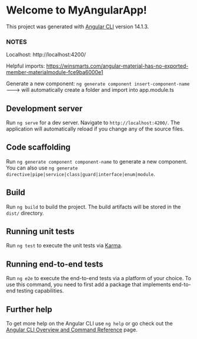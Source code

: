 # Welcome to MyAngularApp!

This project was generated with [Angular CLI](https://github.com/angular/angular-cli) version 14.1.3.

### NOTES

Localhost: http://localhost:4200/

Helpful imports: https://winsmarts.com/angular-material-has-no-exported-member-materialmodule-fce9ba6000e1

Generate a new component: `ng generate component insert-component-name`
  ---> will automatically create a folder and import into app.module.ts
## Development server

Run `ng serve` for a dev server. Navigate to `http://localhost:4200/`. The application will automatically reload if you change any of the source files.

## Code scaffolding

Run `ng generate component component-name` to generate a new component. You can also use `ng generate directive|pipe|service|class|guard|interface|enum|module`.

## Build

Run `ng build` to build the project. The build artifacts will be stored in the `dist/` directory.

## Running unit tests

Run `ng test` to execute the unit tests via [Karma](https://karma-runner.github.io).

## Running end-to-end tests

Run `ng e2e` to execute the end-to-end tests via a platform of your choice. To use this command, you need to first add a package that implements end-to-end testing capabilities.

## Further help

To get more help on the Angular CLI use `ng help` or go check out the [Angular CLI Overview and Command Reference](https://angular.io/cli) page.
